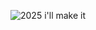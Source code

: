 ![2025 i'll make it](https://scontent-cai1-1.xx.fbcdn.net/v/t1.0-9/20294409_1928505794034205_3473615863552079014_n.jpg?_nc_cat=0&_nc_eui2=AeFsjtmW4MpcunIj6KB0alOFsobZ_gTCjBpJc_D1dHK_gdVZIqwSerw16GGrIN5admySQenkwDS9UuAYjDFrGqMHz_Vhuo3mLG2lgJBn4gKCng&oh=5744c89dd6436293c5ac9dcb8d7e0b9a&oe=5BD394F2)
